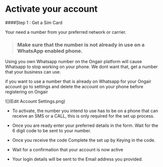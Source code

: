 # Activate your account

####Step 1 : Get a Sim Card

Your need a number from your preferred network or carrier. 

> ### Make sure that the number is not already in use on a WhatsApp enabled phone.

Using you own Whatsapp number on the Ongair platform will cause Whatsapp to stop working on your phone. We dont want that, get a number that your business can use.

if you want to use a number that is already on Whatsapp for your Ongair account go to settings and delete the account on your phone before registering on Ongair

![](Edit Account Settings.png)

- To activate, the number you intend to use has to be on a phone that can receive an SMS or a CALL, this is only required for the set up process.

- Once you are ready enter your preferred details in the form. Wait for the 6 digit code to be sent to your number.

- Once you receive the code Complete the set up by Keying in the code.

- Wait for a confirmation that your account is now active

- Your login details will be sent to the Email address you provided.